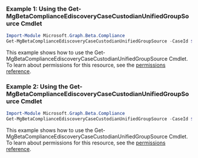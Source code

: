### Example 1: Using the Get-MgBetaComplianceEdiscoveryCaseCustodianUnifiedGroupSource Cmdlet
```powershell
Import-Module Microsoft.Graph.Beta.Compliance
Get-MgBetaComplianceEdiscoveryCaseCustodianUnifiedGroupSource -CaseId $caseId -CustodianId $custodianId
```
This example shows how to use the Get-MgBetaComplianceEdiscoveryCaseCustodianUnifiedGroupSource Cmdlet.
To learn about permissions for this resource, see the [permissions reference](/graph/permissions-reference).
### Example 2: Using the Get-MgBetaComplianceEdiscoveryCaseCustodianUnifiedGroupSource Cmdlet
```powershell
Import-Module Microsoft.Graph.Beta.Compliance
Get-MgBetaComplianceEdiscoveryCaseCustodianUnifiedGroupSource -CaseId $caseId -CustodianId $custodianId -UnifiedGroupSourceId $unifiedGroupSourceId
```
This example shows how to use the Get-MgBetaComplianceEdiscoveryCaseCustodianUnifiedGroupSource Cmdlet.
To learn about permissions for this resource, see the [permissions reference](/graph/permissions-reference).
